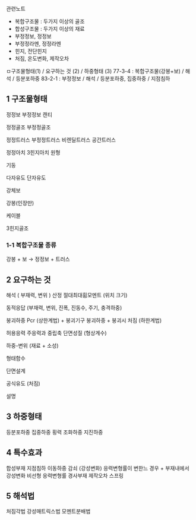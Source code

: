 관련노트
- 복합구조물 : 두가지 이상의 골조
- 합성구조물 : 두가지 이상의 재료
- 부정정보, 정정보
- 부정정라멘, 정정라멘
- 힌지, 전단힌지
- 처짐, 온도변화, 제작오차

ㅁ구조물형태(1) / 요구하는 것 (2) / 하중형태 (3)
77-3-4 : 복합구조물(강봉+보) / 해석 / 등분포하중
83-2-1 : 부정정보 / 해석 / 등분포하중, 집중하중 / 지점침하
## 1 구조물형태

정정보
부정정보
캔티

정정골조
부정정골조

정정트러스
부정정트러스
비렌딜트러스
공간트러스

정정아치
3힌지아치
원형

기둥

다자유도
단자유도

강체보

강봉(인장만)

케이블

3힌지골조


### 1-1 복합구조물 종류
강봉 + 보 → 정정보 + 트러스
## 2 요구하는 것
해석 ( 부재력, 변위 ) 산정
절대최대휨모멘트 (위치 크기)

동적응답 (부재력, 변위, 진폭, 진동수, 주기, 충격하중)

붕괴하중 Pcr (상한계법) + 붕괴기구
붕괴하중 + 붕괴시 처짐 (하한계법)

허용응력
주응력과 중립축
단면성질 (형상계수)

하중-변위 (재료 + 소성)

형태함수

단면설계

공식유도 (처짐)

설명
## 3 하중형태
등분포하중
집중하중
횡력
조화하중
지진하중
## 4 특수효과
합성부재
지점침하
이동하중
감쇠
(강성변화) 응력변형률이 변한느 경우 + 부재내에서 강성변화
비선형 응력변형률
경사부재
제작오차
스프링

## 5 해석법
처짐각법
강성매트릭스법
모멘트분배법